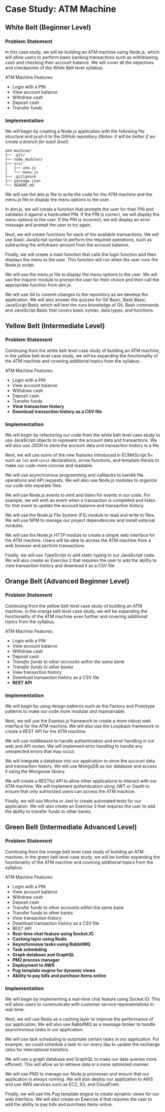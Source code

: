 # Case Study: ATM Machine
## White Belt (Beginner Level)
### Problem Statement
In this case study, we will be building an ATM machine using Node.js, which will allow users to perform basic banking transactions such as withdrawing cash and checking their account balance. We will cover all the objectives and checkpoints of the White Belt level syllabus.

ATM Machine Features:
- Login with a PIN
- View account balance
- Withdraw cash
- Deposit cash
- Transfer funds

### Implementation
We will begin by creating a Node.js application with the following file structure and push it to the GitHub repository (*Notes: it will be better if we create a branch for each level*):
``` 
atm-machine/
├── .git/
├── node_modules/
├── src/
│   ├── atm.js
│   └── menu.js
├── .gitignore
├── package.json
└── README.md
```
We will use the atm.js file to write the code for the ATM machine and the menu.js file to display the menu options to the user.

In atm.js, we will create a function that prompts the user for their PIN and validates it against a hardcoded PIN. If the PIN is correct, we will display the menu options to the user. If the PIN is incorrect, we will display an error message and prompt the user to try again.

Next, we will create functions for each of the available transactions. We will use basic JavaScript syntax to perform the required operations, such as subtracting the withdrawn amount from the account balance.

Finally, we will create a main function that calls the login function and then displays the menu to the user. This function will run when the user runs the Node.js script.

We will use the menu.js file to display the menu options to the user. We will use the inquirer module to prompt the user for their choice and then call the appropriate function from atm.js.

We will use Git to commit changes to the repository as we develop the application. We will also answer the quizzes for Git Basic, Bash Basic, JavaScript Basic which will test the ours knowledge of Git, Bash commands and JavaScript Basic that covers basic syntax, data types, and functions.


## Yellow Belt (Intermediate Level)
### Problem Statement
Continuing from the white belt level case study of building an ATM machine, in the yellow belt level case study, we will be expanding the functionality of the ATM machine and covering additional topics from the syllabus.

ATM Machine Features:
- Login with a PIN
- View account balance
- Withdraw cash
- Deposit cash
- Transfer funds
- **View transaction history**
- **Download transaction history as a CSV file**

### Implementation
We will begin by refactoring our code from the white belt level case study to use JavaScript objects to represent the account data and transactions. We will also use JSON to store the account data and transaction history in a file.

Next, we will use some of the new features introduced in ECMAScript 6+ such as ```let``` and ```const``` declarations, arrow functions, and template literals to make our code more concise and readable.

We will use asynchronous programming and callbacks to handle file operations and API requests. We will also use Node.js modules to organize our code into separate files.

We will use Node.js events to emit and listen for events in our code. For example, we will emit an event when a transaction is completed and listen for that event to update the account balance and transaction history.

We will use the Node.js File System (FS) module to read and write to files. We will use NPM to manage our project dependencies and install external modules.

We will use the Node.js HTTP module to create a simple web interface for the ATM machine. Users will be able to access the ATM machine from a web browser and perform transactions.

Finally, we will use TypeScript to add static typing to our JavaScript code. We will also create an Exercise 2 that requires the user to add the ability to view transaction history and download it as a CSV file.


## Orange Belt (Advanced Beginner Level)
### Problem Statement
Continuing from the yellow belt level case study of building an ATM machine, in the orange belt level case study, we will be expanding the functionality of the ATM machine even further and covering additional topics from the syllabus.

ATM Machine Features:
- Login with a PIN
- View account balance
- Withdraw cash
- Deposit cash
- *Transfer funds to other accounts within the same bank*
- *Transfer funds to other banks*
- View transaction history
- Download transaction history as a CSV file
- **REST API**

### Implementation
We will begin by using design patterns such as the Factory and Prototype patterns to make our code more modular and maintainable.

Next, we will use the Express.js framework to create a more robust web interface for the ATM machine. We will also use the Loopback framework to create a REST API for the ATM machine.

We will use middleware to handle authentication and error handling in our web and API routes. We will implement error handling to handle any unexpected errors that may occur.

We will integrate a database into our application to store the account data and transaction history. We will use MongoDB as our database and access it using the Mongoose library.

We will create a RESTful API to allow other applications to interact with our ATM machine. We will implement authentication using JWT or Oauth to ensure that only authorized users can access the ATM machine.

Finally, we will use Mocha or Jest to create automated tests for our application. We will also create an Exercise 3 that requires the user to add the ability to transfer funds to other banks.


## Green Belt (Intermediate Advanced Level)
### Problem Statement
Continuing from the orange belt level case study of building an ATM machine, in the green belt level case study, we will be further expanding the functionality of the ATM machine and covering additional topics from the syllabus.

ATM Machine Features:
- Login with a PIN
- View account balance
- Withdraw cash
- Deposit cash
- Transfer funds to other accounts within the same bank
- Transfer funds to other banks
- View transaction history
- Download transaction history as a CSV file
- REST API
- **Real-time chat feature using Socket.IO**
- **Caching layer using Redis**
- **Asynchronous tasks using RabbitMQ**
- **Task scheduling**
- **Graph database and GraphQL**
- **PM2 process manager**
- **Deployment to AWS**
- **Pug template engine for dynamic views**
- **Ability to pay bills and purchase items online**

### Implementation
We will begin by implementing a real-time chat feature using Socket.IO. This will allow users to communicate with customer service representatives in real-time.

Next, we will use Redis as a caching layer to improve the performance of our application. We will also use RabbitMQ as a message broker to handle asynchronous tasks in our application.

We will use task scheduling to automate certain tasks in our application. For example, we could schedule a task to run every day to update the exchange rates for international transfers.

We will use a graph database and GraphQL to make our data queries more efficient. This will allow us to retrieve data in a more optimized manner.

We will use PM2 to manage our Node.js processes and ensure that our application is always running. We will also deploy our application to AWS and use AWS services such as EC2, S3, and CloudFront.

Finally, we will use the Pug template engine to create dynamic views for our web interface. We will also create an Exercise 4 that requires the user to add the ability to pay bills and purchase items online.